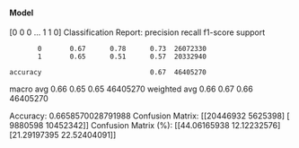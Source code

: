 #### Model
[0 0 0 ... 1 1 0]
Classification Report:
              precision    recall  f1-score   support

           0       0.67      0.78      0.73  26072330
           1       0.65      0.51      0.57  20332940

    accuracy                           0.67  46405270
   macro avg       0.66      0.65      0.65  46405270
weighted avg       0.66      0.67      0.66  46405270

Accuracy: 0.6658570028791988
Confusion Matrix:
[[20446932  5625398]
 [ 9880598 10452342]]
Confusion Matrix (%):
[[44.06165938 12.12232576]
 [21.29197395 22.52404091]]
